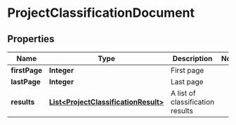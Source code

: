 
# ProjectClassificationDocument

## Properties
Name | Type | Description | Notes
------------ | ------------- | ------------- | -------------
**firstPage** | **Integer** | First page | 
**lastPage** | **Integer** | Last page | 
**results** | [**List&lt;ProjectClassificationResult&gt;**](ProjectClassificationResult.md) | A list of classification results | 




